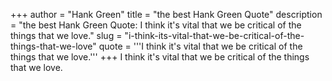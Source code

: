+++
author = "Hank Green"
title = "the best Hank Green Quote"
description = "the best Hank Green Quote: I think it's vital that we be critical of the things that we love."
slug = "i-think-its-vital-that-we-be-critical-of-the-things-that-we-love"
quote = '''I think it's vital that we be critical of the things that we love.'''
+++
I think it's vital that we be critical of the things that we love.
